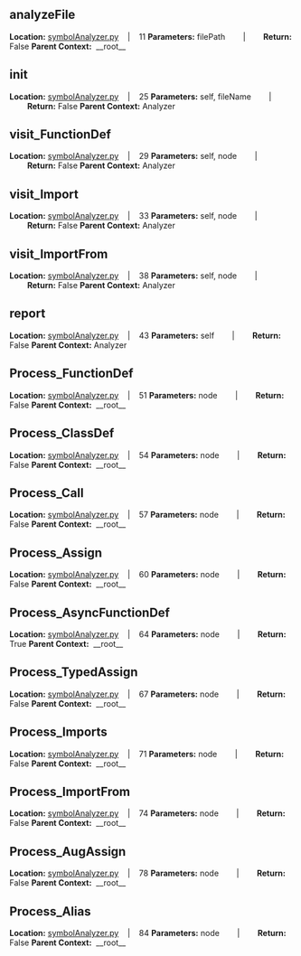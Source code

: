 ## analyzeFile

**Location:** [symbolAnalyzer.py](https://github.com/ctmoyer/Python-Symbol-Extractor/blob/main/symbolAnalyzer.py#L11)&nbsp;&nbsp;&nbsp;&nbsp;|&nbsp;&nbsp;&nbsp;&nbsp;11
**Parameters:** filePath&nbsp;&nbsp;&nbsp;&nbsp;&nbsp;&nbsp;&nbsp;&nbsp;|&nbsp;&nbsp;&nbsp;&nbsp;&nbsp;&nbsp;&nbsp;&nbsp;**Return:** False
**Parent Context:** &nbsp;\_\_root\_\_

## __init__

**Location:** [symbolAnalyzer.py](https://github.com/ctmoyer/Python-Symbol-Extractor/blob/main/symbolAnalyzer.py#L25)&nbsp;&nbsp;&nbsp;&nbsp;|&nbsp;&nbsp;&nbsp;&nbsp;25
**Parameters:** self, fileName&nbsp;&nbsp;&nbsp;&nbsp;&nbsp;&nbsp;&nbsp;&nbsp;|&nbsp;&nbsp;&nbsp;&nbsp;&nbsp;&nbsp;&nbsp;&nbsp;**Return:** False
**Parent Context:** Analyzer

## visit_FunctionDef

**Location:** [symbolAnalyzer.py](https://github.com/ctmoyer/Python-Symbol-Extractor/blob/main/symbolAnalyzer.py#L29)&nbsp;&nbsp;&nbsp;&nbsp;|&nbsp;&nbsp;&nbsp;&nbsp;29
**Parameters:** self, node&nbsp;&nbsp;&nbsp;&nbsp;&nbsp;&nbsp;&nbsp;&nbsp;|&nbsp;&nbsp;&nbsp;&nbsp;&nbsp;&nbsp;&nbsp;&nbsp;**Return:** False
**Parent Context:** Analyzer

## visit_Import

**Location:** [symbolAnalyzer.py](https://github.com/ctmoyer/Python-Symbol-Extractor/blob/main/symbolAnalyzer.py#L33)&nbsp;&nbsp;&nbsp;&nbsp;|&nbsp;&nbsp;&nbsp;&nbsp;33
**Parameters:** self, node&nbsp;&nbsp;&nbsp;&nbsp;&nbsp;&nbsp;&nbsp;&nbsp;|&nbsp;&nbsp;&nbsp;&nbsp;&nbsp;&nbsp;&nbsp;&nbsp;**Return:** False
**Parent Context:** Analyzer

## visit_ImportFrom

**Location:** [symbolAnalyzer.py](https://github.com/ctmoyer/Python-Symbol-Extractor/blob/main/symbolAnalyzer.py#L38)&nbsp;&nbsp;&nbsp;&nbsp;|&nbsp;&nbsp;&nbsp;&nbsp;38
**Parameters:** self, node&nbsp;&nbsp;&nbsp;&nbsp;&nbsp;&nbsp;&nbsp;&nbsp;|&nbsp;&nbsp;&nbsp;&nbsp;&nbsp;&nbsp;&nbsp;&nbsp;**Return:** False
**Parent Context:** Analyzer

## report

**Location:** [symbolAnalyzer.py](https://github.com/ctmoyer/Python-Symbol-Extractor/blob/main/symbolAnalyzer.py#L43)&nbsp;&nbsp;&nbsp;&nbsp;|&nbsp;&nbsp;&nbsp;&nbsp;43
**Parameters:** self&nbsp;&nbsp;&nbsp;&nbsp;&nbsp;&nbsp;&nbsp;&nbsp;|&nbsp;&nbsp;&nbsp;&nbsp;&nbsp;&nbsp;&nbsp;&nbsp;**Return:** False
**Parent Context:** Analyzer

## Process_FunctionDef

**Location:** [symbolAnalyzer.py](https://github.com/ctmoyer/Python-Symbol-Extractor/blob/main/symbolAnalyzer.py#L51)&nbsp;&nbsp;&nbsp;&nbsp;|&nbsp;&nbsp;&nbsp;&nbsp;51
**Parameters:** node&nbsp;&nbsp;&nbsp;&nbsp;&nbsp;&nbsp;&nbsp;&nbsp;|&nbsp;&nbsp;&nbsp;&nbsp;&nbsp;&nbsp;&nbsp;&nbsp;**Return:** False
**Parent Context:** &nbsp;\_\_root\_\_

## Process_ClassDef

**Location:** [symbolAnalyzer.py](https://github.com/ctmoyer/Python-Symbol-Extractor/blob/main/symbolAnalyzer.py#L54)&nbsp;&nbsp;&nbsp;&nbsp;|&nbsp;&nbsp;&nbsp;&nbsp;54
**Parameters:** node&nbsp;&nbsp;&nbsp;&nbsp;&nbsp;&nbsp;&nbsp;&nbsp;|&nbsp;&nbsp;&nbsp;&nbsp;&nbsp;&nbsp;&nbsp;&nbsp;**Return:** False
**Parent Context:** &nbsp;\_\_root\_\_

## Process_Call

**Location:** [symbolAnalyzer.py](https://github.com/ctmoyer/Python-Symbol-Extractor/blob/main/symbolAnalyzer.py#L57)&nbsp;&nbsp;&nbsp;&nbsp;|&nbsp;&nbsp;&nbsp;&nbsp;57
**Parameters:** node&nbsp;&nbsp;&nbsp;&nbsp;&nbsp;&nbsp;&nbsp;&nbsp;|&nbsp;&nbsp;&nbsp;&nbsp;&nbsp;&nbsp;&nbsp;&nbsp;**Return:** False
**Parent Context:** &nbsp;\_\_root\_\_

## Process_Assign

**Location:** [symbolAnalyzer.py](https://github.com/ctmoyer/Python-Symbol-Extractor/blob/main/symbolAnalyzer.py#L60)&nbsp;&nbsp;&nbsp;&nbsp;|&nbsp;&nbsp;&nbsp;&nbsp;60
**Parameters:** node&nbsp;&nbsp;&nbsp;&nbsp;&nbsp;&nbsp;&nbsp;&nbsp;|&nbsp;&nbsp;&nbsp;&nbsp;&nbsp;&nbsp;&nbsp;&nbsp;**Return:** False
**Parent Context:** &nbsp;\_\_root\_\_

## Process_AsyncFunctionDef

**Location:** [symbolAnalyzer.py](https://github.com/ctmoyer/Python-Symbol-Extractor/blob/main/symbolAnalyzer.py#L64)&nbsp;&nbsp;&nbsp;&nbsp;|&nbsp;&nbsp;&nbsp;&nbsp;64
**Parameters:** node&nbsp;&nbsp;&nbsp;&nbsp;&nbsp;&nbsp;&nbsp;&nbsp;|&nbsp;&nbsp;&nbsp;&nbsp;&nbsp;&nbsp;&nbsp;&nbsp;**Return:** True
**Parent Context:** &nbsp;\_\_root\_\_

## Process_TypedAssign

**Location:** [symbolAnalyzer.py](https://github.com/ctmoyer/Python-Symbol-Extractor/blob/main/symbolAnalyzer.py#L67)&nbsp;&nbsp;&nbsp;&nbsp;|&nbsp;&nbsp;&nbsp;&nbsp;67
**Parameters:** node&nbsp;&nbsp;&nbsp;&nbsp;&nbsp;&nbsp;&nbsp;&nbsp;|&nbsp;&nbsp;&nbsp;&nbsp;&nbsp;&nbsp;&nbsp;&nbsp;**Return:** False
**Parent Context:** &nbsp;\_\_root\_\_

## Process_Imports

**Location:** [symbolAnalyzer.py](https://github.com/ctmoyer/Python-Symbol-Extractor/blob/main/symbolAnalyzer.py#L71)&nbsp;&nbsp;&nbsp;&nbsp;|&nbsp;&nbsp;&nbsp;&nbsp;71
**Parameters:** node&nbsp;&nbsp;&nbsp;&nbsp;&nbsp;&nbsp;&nbsp;&nbsp;|&nbsp;&nbsp;&nbsp;&nbsp;&nbsp;&nbsp;&nbsp;&nbsp;**Return:** False
**Parent Context:** &nbsp;\_\_root\_\_

## Process_ImportFrom

**Location:** [symbolAnalyzer.py](https://github.com/ctmoyer/Python-Symbol-Extractor/blob/main/symbolAnalyzer.py#L74)&nbsp;&nbsp;&nbsp;&nbsp;|&nbsp;&nbsp;&nbsp;&nbsp;74
**Parameters:** node&nbsp;&nbsp;&nbsp;&nbsp;&nbsp;&nbsp;&nbsp;&nbsp;|&nbsp;&nbsp;&nbsp;&nbsp;&nbsp;&nbsp;&nbsp;&nbsp;**Return:** False
**Parent Context:** &nbsp;\_\_root\_\_

## Process_AugAssign

**Location:** [symbolAnalyzer.py](https://github.com/ctmoyer/Python-Symbol-Extractor/blob/main/symbolAnalyzer.py#L78)&nbsp;&nbsp;&nbsp;&nbsp;|&nbsp;&nbsp;&nbsp;&nbsp;78
**Parameters:** node&nbsp;&nbsp;&nbsp;&nbsp;&nbsp;&nbsp;&nbsp;&nbsp;|&nbsp;&nbsp;&nbsp;&nbsp;&nbsp;&nbsp;&nbsp;&nbsp;**Return:** False
**Parent Context:** &nbsp;\_\_root\_\_

## Process_Alias

**Location:** [symbolAnalyzer.py](https://github.com/ctmoyer/Python-Symbol-Extractor/blob/main/symbolAnalyzer.py#L84)&nbsp;&nbsp;&nbsp;&nbsp;|&nbsp;&nbsp;&nbsp;&nbsp;84
**Parameters:** node&nbsp;&nbsp;&nbsp;&nbsp;&nbsp;&nbsp;&nbsp;&nbsp;|&nbsp;&nbsp;&nbsp;&nbsp;&nbsp;&nbsp;&nbsp;&nbsp;**Return:** False
**Parent Context:** &nbsp;\_\_root\_\_

